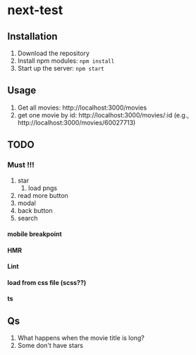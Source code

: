 # next-test

## Installation
1. Download the repository
2. Install npm modules: `npm install`
3. Start up the server: `npm start`

## Usage
1. Get all movies: http://localhost:3000/movies
2. get one movie by id: http://localhost:3000/movies/:id (e.g., http://localhost:3000/movies/60027713)

## TODO
### Must !!!
1. star
   1. load pngs
2. read more button
3. modal
4. back button
5. search


#### mobile breakpoint
#### HMR
#### Lint
#### load from css file (scss??)
#### ts

## Qs
1. What happens when the movie title is long?
2. Some don't have stars